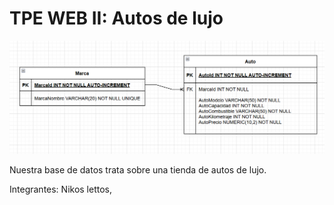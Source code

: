 <h1>TPE WEB II: Autos de lujo</h1>

![Diagrama](<Diagrama Autos.png>)

Nuestra base de datos trata sobre una tienda de autos de lujo.

Integrantes: Nikos lettos, 
